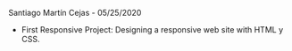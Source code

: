 Santiago Martín Cejas - 05/25/2020
- First Responsive Project: Designing a responsive web site with HTML y CSS.
